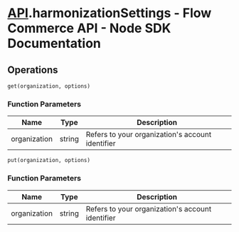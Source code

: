# [API](README.md).harmonizationSettings - Flow Commerce API - Node SDK Documentation

## Operations

`get(organization, options)`

### Function Parameters

| Name  | Type | Description |
| ---- | ---- | ---- |
| organization | string | Refers to your organization&#x27;s account identifier |


`put(organization, options)`

### Function Parameters

| Name  | Type | Description |
| ---- | ---- | ---- |
| organization | string | Refers to your organization&#x27;s account identifier |



